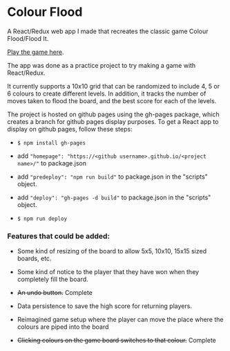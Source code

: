 # Colour Flood

A React/Redux web app I made that recreates the classic game Colour Flood/Flood It.

[Play the game here](https://jackstandbridge.github.io/colour-flood/).

The app was done as a practice project to try making a game with React/Redux.

It currently supports a 10x10 grid that can be randomized to include 4, 5 or 6 colours to create different levels. In addition, it tracks the number of moves taken to flood the board, and the best score for each of the levels.

The project is hosted on github pages using the gh-pages package, which creates a branch for github pages display purposes. To get a React app to display on github pages, follow these steps:

- `$ npm install gh-pages`

- add `"homepage": "https://<github username>.github.io/<project name>/"` to package.json

- add `"predeploy": "npm run build"` to package.json in the "scripts" object.

- add `"deploy": "gh-pages -d build"` to package.json in the "scripts" object.

- `$ npm run deploy`

### Features that could be added:

- Some kind of resizing of the board to allow 5x5, 10x10, 15x15 sized boards, etc.

- Some kind of notice to the player that they have won when they completely fill the board.

- ~~An undo button.~~ Complete

- Data persistence to save the high score for returning players.

- Reimagined game setup where the player can move the place where the colours are piped into the board

- ~~Clicking colours on the game board switches to that colour.~~ Complete
